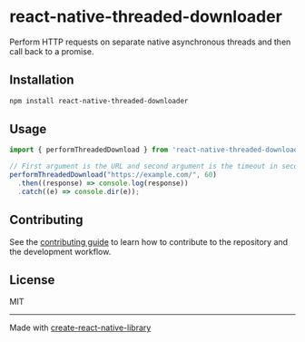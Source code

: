 # react-native-threaded-downloader

Perform HTTP requests on separate native asynchronous threads and then call back to a promise.

## Installation

```sh
npm install react-native-threaded-downloader
```

## Usage

```js
import { performThreadedDownload } from 'react-native-threaded-downloader';

// First argument is the URL and second argument is the timeout in seconds
performThreadedDownload("https://example.com/", 60)
  .then((response) => console.log(response))
  .catch((e) => console.dir(e));
```

## Contributing

See the [contributing guide](CONTRIBUTING.md) to learn how to contribute to the repository and the development workflow.

## License

MIT

---

Made with [create-react-native-library](https://github.com/callstack/react-native-builder-bob)
